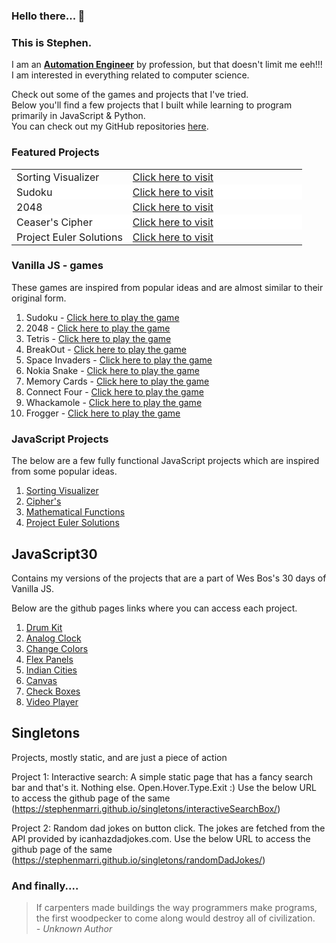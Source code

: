 ### Hello there... 👋

### This is Stephen.

I am an [**Automation Engineer**](https://www.linkedin.com/in/stephenmarri) by profession, but that doesn't limit me eeh!!! I am interested in everything related to computer science.

Check out some of the games and projects that I've tried.
<br>Below you'll find a few projects that I built while learning to program primarily in JavaScript & Python.
<br>You can check out my GitHub repositories [here](https://github.com/stephenmarri).

### Featured Projects
<style>
table td, table tr{
    border-collapse: collapse !important;
    border: 0 !important;
    padding-top:2px;
    padding-bottom:2px;
  }

table tr:nth-child(2n) {
    background-color: white !important;
}

</style>

<table id="feature_table">
  <tr>
    <td style="width:40%">Sorting Visualizer</td>
    <td><a href="https://stephenmarri.github.io/js_projects/sortingVisualizer/" target="_blank">Click here to visit</a></td>
  </tr>
  <tr>
    <td>Sudoku</td>
    <td><a href="https://stephenmarri.github.io/games/sudoku/" target="_blank">Click here to visit</a></td>
  </tr>
  <tr>
    <td>2048</td>
    <td><a href="https://stephenmarri.github.io/games/2048/" target="_blank">Click here to visit</a></td>
  </tr>
  <tr>
    <td>Ceaser's Cipher</td>
    <td><a href="https://stephenmarri.github.io/js_projects/ciphers/" target="_blank">Click here to visit</a></td>
  </tr>
  <tr>
    <td>Project Euler Solutions</td>
    <td><a href="https://stephenmarri.github.io/project_euler/site/" target="_blank">Click here to visit</a></td>
  </tr>
 
</table>

### Vanilla JS - games

These games are inspired from popular ideas and are almost similar to their original form.

1. Sudoku - [Click here to play the game](https://stephenmarri.github.io/games/sudoku/)
2. 2048 - [Click here to play the game](https://stephenmarri.github.io/games/2048/)
3. Tetris - [Click here to play the game](https://stephenmarri.github.io/games/tetris/)
4. BreakOut - [Click here to play the game](https://stephenmarri.github.io/games/breakout/)
5. Space Invaders - [Click here to play the game](https://stephenmarri.github.io/games/spaceInvaders/)
6. Nokia Snake - [Click here to play the game](https://stephenmarri.github.io/games/nokiasnake/)
7. Memory Cards - [Click here to play the game](https://stephenmarri.github.io/games/memoryCards/)
8. Connect Four - [Click here to play the game](https://stephenmarri.github.io/games/connectfour/)
9. Whackamole - [Click here to play the game](https://stephenmarri.github.io/games/whackamole/)
10. Frogger - [Click here to play the game](https://stephenmarri.github.io/games/frogger/)

### JavaScript Projects

The below are a few fully functional JavaScript projects which are inspired from some popular ideas.

1.  [Sorting Visualizer](https://stephenmarri.github.io/js_projects/sortingVisualizer/)
2.  [Cipher's](https://stephenmarri.github.io/js_projects/ciphers/)
3.  [Mathematical Functions](https://stephenmarri.github.io/js_projects/mathFunctions/)
4.  [Project Euler Solutions](https://stephenmarri.github.io/project_euler/site/)

## JavaScript30

Contains my versions of the projects that are a part of Wes Bos's 30 days of Vanilla JS.

Below are the github pages links where you can access each project.

1. [Drum Kit](https://stephenmarri.github.io/JavaScript30/01-DrumKit/)
2. [Analog Clock](https://stephenmarri.github.io/JavaScript30/02-AnalogClock/index.html)
3. [Change Colors](https://stephenmarri.github.io/JavaScript30/03-CSSVariables/)
4. [Flex Panels](https://stephenmarri.github.io/JavaScript30/05-FlexPanels/index.html)
5. [Indian Cities](https://stephenmarri.github.io/JavaScript30/06-TypeAhead/)
6. [Canvas](https://stephenmarri.github.io/JavaScript30/08-Canvas/)
7. [Check Boxes](https://stephenmarri.github.io/JavaScript30/10-CheckBoxes/)
8. [Video Player](https://stephenmarri.github.io/JavaScript30/11-VideoPlayer/)

## Singletons

Projects, mostly static, and are just a piece of action

Project 1: Interactive search: A simple static page that has a fancy search bar and that's it. Nothing else. Open.Hover.Type.Exit :)
Use the below URL to access the github page of the same
(https://stephenmarri.github.io/singletons/interactiveSearchBox/)

Project 2: Random dad jokes on button click. The jokes are fetched from the API provided by icanhazdadjokes.com.
Use the below URL to access the github page of the same
(https://stephenmarri.github.io/singletons/randomDadJokes/)

### And finally....

> If carpenters made buildings the way programmers make programs, the first woodpecker to come along would destroy all of civilization.<br><em>- Unknown Author</em>

